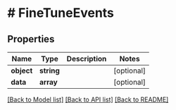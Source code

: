 # # FineTuneEvents

## Properties

Name | Type | Description | Notes
------------ | ------------- | ------------- | -------------
**object** | **string** |  | [optional]
**data** | **array** |  | [optional]

[[Back to Model list]](../../README.md#models) [[Back to API list]](../../README.md#endpoints) [[Back to README]](../../README.md)
